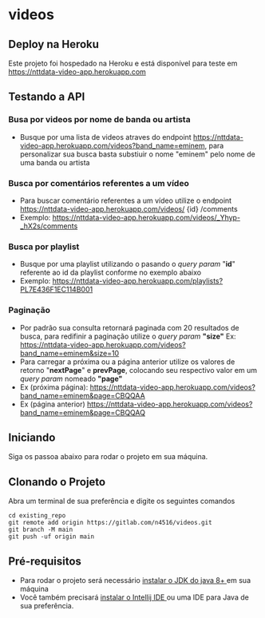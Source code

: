 # videos

## Deploy na Heroku
Este projeto foi hospedado na Heroku e está disponível para teste em https://nttdata-video-app.herokuapp.com

## Testando a API
### Busa por videos por nome de banda ou artista
- Busque por uma lista de videos atraves do endpoint https://nttdata-video-app.herokuapp.com/videos?band_name=eminem, para personalizar sua busca basta substiuir o nome "eminem" pelo nome de uma banda ou artista

### Busca por comentários referentes a um vídeo

- Para buscar comentário referentes a um vídeo utilize o endpoint https://nttdata-video-app.herokuapp.com/videos/ {id} /comments
- Exemplo: https://nttdata-video-app.herokuapp.com/videos/_Yhyp-_hX2s/comments

### Busca por playlist

- Busque por uma playlist utilizando o pasando o <i>query param</i> "<b>id</b>" referente ao id da playlist conforme no exemplo abaixo
- Exemplo: https://nttdata-video-app.herokuapp.com/playlists?PL7E436F1EC114B001

### Paginação
- Por padrão sua consulta retornará paginada com 20 resultados de busca, para redifinir a paginação utilize o <i>query param</i> <b>"size"</b> Ex: https://nttdata-video-app.herokuapp.com/videos?band_name=eminem&size=10
- Para carregar a próxima ou a página anterior utilize os valores de retorno "<b>nextPage</b>" e <b>prevPage</b>, colocando seu respectivo valor em um <i>query param</i> nomeado <b>"page"</b>
- Ex (próxima página): https://nttdata-video-app.herokuapp.com/videos?band_name=eminem&page=CBQQAA
- Ex (página anterior) https://nttdata-video-app.herokuapp.com/videos?band_name=eminem&page=CBQQAQ

## Iniciando

Siga os passoa abaixo para rodar o projeto em sua máquina.

## Clonando o Projeto

Abra um terminal de sua preferência e digite os seguintes comandos

```
cd existing_repo
git remote add origin https://gitlab.com/n4516/videos.git
git branch -M main
git push -uf origin main
```

## Pré-requisitos
- Para rodar o projeto será necessário <a href="https://www.devmedia.com.br/instalacao-e-configuracao-do-pacote-java-jdk/23749">instalar o JDK do java 8+ </a> em sua máquina
- Você também precisará <a href=""> instalar o Intellij IDE </a> ou uma IDE para Java de sua preferência.

